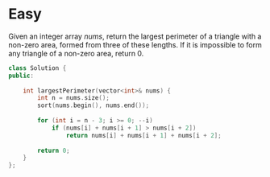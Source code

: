 # Easy

Given an integer array $nums$, return the largest perimeter of a triangle with a non-zero area, formed from three of these lengths. If it is impossible to form any triangle of a non-zero area, return $0$.

```cpp
class Solution {
public:
    
    int largestPerimeter(vector<int>& nums) {
        int n = nums.size();
        sort(nums.begin(), nums.end());
        
        for (int i = n - 3; i >= 0; --i)
            if (nums[i] + nums[i + 1] > nums[i + 2])
                return nums[i] + nums[i + 1] + nums[i + 2];
        
        return 0;
    }
};
```
